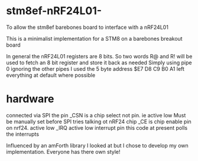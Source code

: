 # stm8ef-nRF24L01-
To allow the stm8ef barebones board to interface with a nRF24L01

This is a minimalist implementation for a STM8 on a barebones breakout board

In general the nRF24L01 registers are 8 bits. 
So two words R@ and R! will be used to fetch an 8 bit register and store it back as needed
Simply using pipe 0 ignoring the other pipes
I used the 5 byte address $E7 D8 C9 B0 A1
left everything at default where possible

# hardware
connected via SPI
the pin _CSN is a chip select not pin. ie active low Must be manually set before SPI tries talking ot nRF24 chip
_CE is chip enable pin on nrf24. active low
_IRQ active low interrupt pin
this code at present polls the interrupts

Influenced by an amForth library I looked at but I chose to develop my own implementation. Everyone has there own style!
